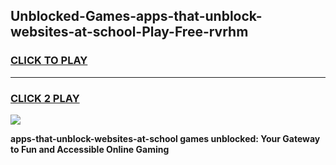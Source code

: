 
## Unblocked-Games-apps-that-unblock-websites-at-school-Play-Free-rvrhm
<h3>
<a href="https://premium76.site?title=apps-that-unblock-websites-at-school&ref=21A">CLICK TO PLAY</a></h3>
<hr>

<h3>
<a href="https://premium76.site?title=apps-that-unblock-websites-at-school&ref=21A">CLICK 2 PLAY</a>
  
</h3>

<a href="https://premium76.site?title=apps-that-unblock-websites-at-school&ref=21A"><img src="https://clearcache.store/games.png"></a>


**apps-that-unblock-websites-at-school games unblocked: Your Gateway to Fun and Accessible Online Gaming**
